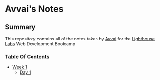 # Avvai's Notes
## Summary 

This repository contains all of the notes taken by [Avvai](https://github.com/avvaikethees/) for the [Lighthouse Labs](https://www.lighthouselabs.ca/) Web Development Bootcamp

### Table Of Contents
* [Week 1](/Week_1)
  * [Day 1](/Week_1/Day_1)
  
